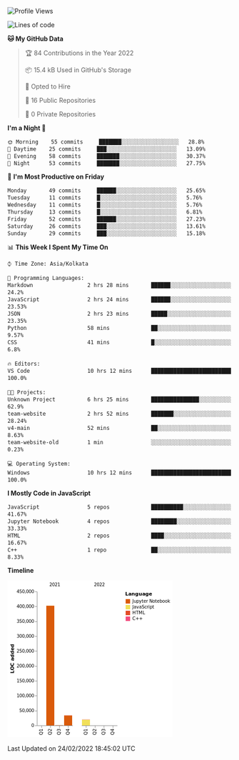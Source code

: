 <!--START_SECTION:waka-->
![Profile Views](http://img.shields.io/badge/Profile%20Views-0-blue)

![Lines of code](https://img.shields.io/badge/From%20Hello%20World%20I%27ve%20Written-457%20Thousand%20lines%20of%20code-blue)

**🐱 My GitHub Data** 

> 🏆 84 Contributions in the Year 2022
 > 
> 📦 15.4 kB Used in GitHub's Storage 
 > 
> 💼 Opted to Hire
 > 
> 📜 16 Public Repositories 
 > 
> 🔑 0 Private Repositories  
 > 
**I'm a Night 🦉** 

```text
🌞 Morning    55 commits     ███████░░░░░░░░░░░░░░░░░░   28.8% 
🌆 Daytime    25 commits     ███░░░░░░░░░░░░░░░░░░░░░░   13.09% 
🌃 Evening    58 commits     ███████░░░░░░░░░░░░░░░░░░   30.37% 
🌙 Night      53 commits     ███████░░░░░░░░░░░░░░░░░░   27.75%

```
📅 **I'm Most Productive on Friday** 

```text
Monday       49 commits     ██████░░░░░░░░░░░░░░░░░░░   25.65% 
Tuesday      11 commits     █░░░░░░░░░░░░░░░░░░░░░░░░   5.76% 
Wednesday    11 commits     █░░░░░░░░░░░░░░░░░░░░░░░░   5.76% 
Thursday     13 commits     █░░░░░░░░░░░░░░░░░░░░░░░░   6.81% 
Friday       52 commits     ██████░░░░░░░░░░░░░░░░░░░   27.23% 
Saturday     26 commits     ███░░░░░░░░░░░░░░░░░░░░░░   13.61% 
Sunday       29 commits     ███░░░░░░░░░░░░░░░░░░░░░░   15.18%

```


📊 **This Week I Spent My Time On** 

```text
⌚︎ Time Zone: Asia/Kolkata

💬 Programming Languages: 
Markdown                 2 hrs 28 mins       ██████░░░░░░░░░░░░░░░░░░░   24.2% 
JavaScript               2 hrs 24 mins       ██████░░░░░░░░░░░░░░░░░░░   23.53% 
JSON                     2 hrs 23 mins       █████░░░░░░░░░░░░░░░░░░░░   23.35% 
Python                   58 mins             ██░░░░░░░░░░░░░░░░░░░░░░░   9.57% 
CSS                      41 mins             █░░░░░░░░░░░░░░░░░░░░░░░░   6.8%

🔥 Editors: 
VS Code                  10 hrs 12 mins      █████████████████████████   100.0%

🐱‍💻 Projects: 
Unknown Project          6 hrs 25 mins       ███████████████░░░░░░░░░░   62.9% 
team-website             2 hrs 52 mins       ███████░░░░░░░░░░░░░░░░░░   28.24% 
v4-main                  52 mins             ██░░░░░░░░░░░░░░░░░░░░░░░   8.63% 
team-website-old         1 min               ░░░░░░░░░░░░░░░░░░░░░░░░░   0.23%

💻 Operating System: 
Windows                  10 hrs 12 mins      █████████████████████████   100.0%

```

**I Mostly Code in JavaScript** 

```text
JavaScript               5 repos             ██████████░░░░░░░░░░░░░░░   41.67% 
Jupyter Notebook         4 repos             ████████░░░░░░░░░░░░░░░░░   33.33% 
HTML                     2 repos             ████░░░░░░░░░░░░░░░░░░░░░   16.67% 
C++                      1 repo              ██░░░░░░░░░░░░░░░░░░░░░░░   8.33%

```


**Timeline**

![Chart not found](https://raw.githubusercontent.com/ThejaswinS/ThejaswinS/main/charts/bar_graph.png) 


 Last Updated on 24/02/2022 18:45:02 UTC
<!--END_SECTION:waka-->





